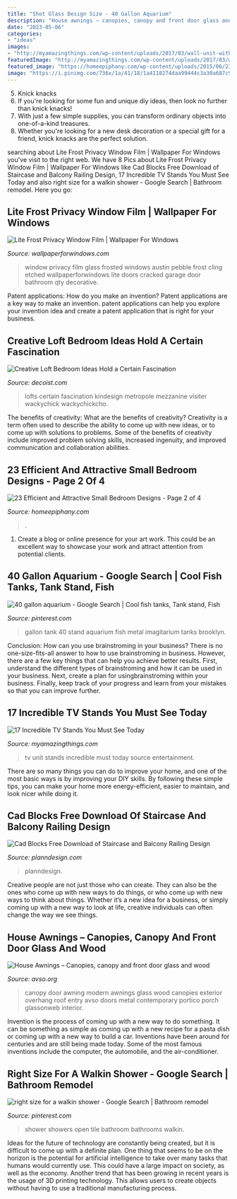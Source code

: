 ```yaml
---
title: "Shot Glass Design Size - 40 Gallon Aquarium"
description: "House awnings – canopies, canopy and front door glass and wood"
date: "2023-05-06"
categories:
- "ideas"
images:
- "http://myamazingthings.com/wp-content/uploads/2017/03/wall-unit-with-glass-cabinets-glass-wall-units-and-entertainment-centers--1024x768.jpg"
featuredImage: "http://myamazingthings.com/wp-content/uploads/2017/03/wall-unit-with-glass-cabinets-glass-wall-units-and-entertainment-centers--1024x768.jpg"
featured_image: "https://homeepiphany.com/wp-content/uploads/2015/06/23-Efficient-and-Attractive-Small-Bedroom-Designs-9.jpg"
image: "https://i.pinimg.com/736x/1a/41/18/1a4118274daa99444c3a30a687c9119a--open-showers-tile-showers.jpg"
---
```



5. Knick knacks
1. If you're looking for some fun and unique diy ideas, then look no further than knick knacks!
2. With just a few simple supplies, you can transform ordinary objects into one-of-a-kind treasures.
3. Whether you're looking for a new desk decoration or a special gift for a friend, knick knacks are the perfect solution.

	

		
searching about Lite Frost Privacy Window Film | Wallpaper For Windows you've visit to the right web. We have 8 Pics about Lite Frost Privacy Window Film | Wallpaper For Windows like Cad Blocks Free Download of Staircase and Balcony Railing Design, 17 Incredible TV Stands You Must See Today and also right size for a walkin shower - Google Search | Bathroom remodel. Here you go:
		
    
## Lite Frost Privacy Window Film | Wallpaper For Windows

<img loading=lazy src="https://www.wallpaperforwindows.com/wp-content/uploads/2019/05/ealitefrost-pic1.jpg" onerror="this.onerror=null;this.src='https://tse2.mm.bing.net/th?id=OIP.wcjR7Sz0UljFojvUr4dh1wHaH7&amp;pid=15.1';" alt="Lite Frost Privacy Window Film | Wallpaper For Windows">

_Source: wallpaperforwindows.com_

>window privacy film glass frosted windows austin pebble frost cling etched wallpaperforwindows lite doors cracked garage door bathroom qty decorative. 

	

Patent applications: How do you make an invention?
Patent applications are a key way to make an invention. patent applications can help you explore your invention idea and create a patent application that is right for your business.

    
## Creative Loft Bedroom Ideas Hold A Certain Fascination

<img loading=lazy src="https://cdn.decoist.com/wp-content/uploads/2012/12/fancy-bedroom-area-is-open-to-the-atrium.jpg" onerror="this.onerror=null;this.src='https://tse3.mm.bing.net/th?id=OIP.mcs-vLHelzS_aIs36tx6gwHaKo&amp;pid=15.1';" alt="Creative Loft Bedroom Ideas Hold a Certain Fascination">

_Source: decoist.com_

>lofts certain fascination kindesign metropole mezzanine visiter wackychick wackychickcho. 

	

The benefits of creativity: What are the benefits of creativity?
Creativity is a term often used to describe the ability to come up with new ideas, or to come up with solutions to problems. Some of the benefits of creativity include improved problem solving skills, increased ingenuity, and improved communication and collaboration abilities.

    
## 23 Efficient And Attractive Small Bedroom Designs - Page 2 Of 4

<img loading=lazy src="https://homeepiphany.com/wp-content/uploads/2015/06/23-Efficient-and-Attractive-Small-Bedroom-Designs-9.jpg" onerror="this.onerror=null;this.src='https://tse1.mm.bing.net/th?id=OIP.BFLUXWgvlIqidYsTfdEY-wHaJ4&amp;pid=15.1';" alt="23 Efficient and Attractive Small Bedroom Designs - Page 2 of 4">

_Source: homeepiphany.com_

>. 

	

1. Create a blog or online presence for your art work. This could be an excellent way to showcase your work and attract attention from potential clients.

    
## 40 Gallon Aquarium - Google Search | Cool Fish Tanks, Tank Stand, Fish

<img loading=lazy src="https://i.pinimg.com/736x/52/5d/41/525d4171a8e6d7d534edb819daf94c33.jpg" onerror="this.onerror=null;this.src='https://tse3.mm.bing.net/th?id=OIP.aM3SX3Babs6rk55fbigktwHaJ4&amp;pid=15.1';" alt="40 gallon aquarium - Google Search | Cool fish tanks, Tank stand, Fish">

_Source: pinterest.com_

>gallon tank 40 stand aquarium fish metal imagitarium tanks brooklyn. 

	

Conclusion: How can you use brainstroming in your business?
There is no one-size-fits-all answer to how to use brainstroming in business. However, there are a few key things that can help you achieve better results. First, understand the different types of brainstroming and how it can be used in your business. Next, create a plan for usingbrainstroming within your business. Finally, keep track of your progress and learn from your mistakes so that you can improve further.

    
## 17 Incredible TV Stands You Must See Today

<img loading=lazy src="http://myamazingthings.com/wp-content/uploads/2017/03/wall-unit-with-glass-cabinets-glass-wall-units-and-entertainment-centers--1024x768.jpg" onerror="this.onerror=null;this.src='https://tse4.mm.bing.net/th?id=OIP.Loo9RWKSZOU3rHsoMZu8owHaFj&amp;pid=15.1';" alt="17 Incredible TV Stands You Must See Today">

_Source: myamazingthings.com_

>tv unit stands incredible must today source entertainment. 

	

There are so many things you can do to improve your home, and one of the most basic ways is by improving your DIY skills. By following these simple tips, you can make your home more energy-efficient, easier to maintain, and look nicer while doing it.

    
## Cad Blocks Free Download Of Staircase And Balcony Railing Design

<img loading=lazy src="http://www.planndesign.com/sites/default/files/styles/1200x620/public/2019/09/cad-blocks-free-download-of-staircase-and-balcony-railing-design.jpg?itok=Tw5vCTNT" onerror="this.onerror=null;this.src='https://tse4.mm.bing.net/th?id=OIP._K1sWdSo0imNh5bkfZviHQHaD0&amp;pid=15.1';" alt="Cad Blocks Free Download of Staircase and Balcony Railing Design">

_Source: planndesign.com_

>planndesign. 

	

Creative people are not just those who can create. They can also be the ones who come up with new ways to do things, or who come up with new ways to think about things. Whether it’s a new idea for a business, or simply coming up with a new way to look at life, creative individuals can often change the way we see things.

    
## House Awnings – Canopies, Canopy And Front Door Glass And Wood

<img loading=lazy src="https://www.avso.org/wp-content/uploads/2014/11/house-awnings-canopies-canopy-and-front-door-glass-and-wood-1415267869.jpg" onerror="this.onerror=null;this.src='https://tse1.mm.bing.net/th?id=OIP.trmhgx3K_4taT8GdY-k5cQHaIe&amp;pid=15.1';" alt="House Awnings – Canopies, canopy and front door glass and wood">

_Source: avso.org_

>canopy door awning modern awnings glass wood canopies exterior overhang roof entry avso doors metal contemporary portico porch glassonweb interior. 

	

Invention is the process of coming up with a new way to do something. It can be something as simple as coming up with a new recipe for a pasta dish or coming up with a new way to build a car. Inventions have been around for centuries and are still being made today. Some of the most famous inventions include the computer, the automobile, and the air-conditioner.

    
## Right Size For A Walkin Shower - Google Search | Bathroom Remodel

<img loading=lazy src="https://i.pinimg.com/736x/1a/41/18/1a4118274daa99444c3a30a687c9119a--open-showers-tile-showers.jpg" onerror="this.onerror=null;this.src='https://tse4.mm.bing.net/th?id=OIP.suCKdoJv15umotU_GEORjAHaJ4&amp;pid=15.1';" alt="right size for a walkin shower - Google Search | Bathroom remodel">

_Source: pinterest.com_

>shower showers open tile bathroom bathrooms walkin. 

	

Ideas for the future of technology are constantly being created, but it is difficult to come up with a definite plan. One thing that seems to be on the horizon is the potential for artificial intelligence to take over many tasks that humans would currently use. This could have a large impact on society, as well as the economy. Another trend that has been growing in recent years is the usage of 3D printing technology. This allows users to create objects without having to use a traditional manufacturing process.

